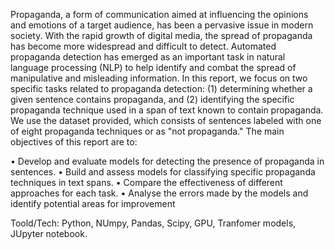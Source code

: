 Propaganda, a form of communication aimed at influencing the opinions and emotions of a target audience, has been a pervasive issue in modern society. With the rapid growth of digital media, the spread of propaganda has become more widespread and difficult to detect. Automated propaganda detection has emerged as an important task in natural language processing (NLP) to help identify and combat the spread of manipulative and misleading information. In this report, we focus on two specific tasks related to propaganda detection: (1) determining whether a given sentence contains propaganda, and (2) identifying the specific propaganda technique used in a span of text known to contain propaganda. We use the dataset provided, which consists of sentences labeled with one of eight propaganda techniques or as "not propaganda."
The main objectives of this report are to:

• Develop and evaluate models for detecting the presence of propaganda in sentences.
• Build and assess models for classifying specific propaganda techniques in text spans.
• Compare the effectiveness of different approaches for each task.
• Analyse the errors made by the models and identify potential areas for improvement

Toold/Tech: Python, NUmpy, Pandas, Scipy, GPU, Tranfomer models, JUpyter notebook.

